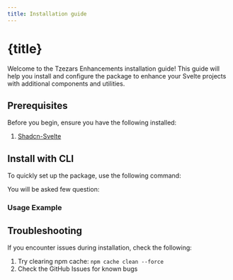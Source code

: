 ```yaml
---
title: Installation guide
---
```


<script lang='ts'>
    import {examples} from './examples.ts'
    import {CodePreview} from '$lib/components/tzezars-enhancements/code-preview'
    import {CodeBlock} from '$lib/components/tzezars-enhancements/code-block'
    import { CodeSnippet } from '$lib/components/tzezars-enhancements/code-snippet';
    import {Link} from '$lib/components/tzezars-enhancements/link'
    import {createGitHubLink} from '$lib/utils'
</script>


# {title}

Welcome to the Tzezars Enhancements installation guide! This guide will help you install and configure the package to enhance your Svelte projects with additional components and utilities.


## Prerequisites

Before you begin, ensure you have the following installed:


1. [Shadcn-Svelte](https://next.shadcn-svelte.com/)

## Install with CLI

To quickly set up the package, use the following command:


<CodeSnippet content="npx shadcn-svelte-enhancements init" />


You will be asked few question:


<CodeBlock code={examples.promt.code} lang="bash" variant="" hideLineNumbers={true} hideCopyButton={true} />

### Usage Example

<CodeBlock code={examples.usage.code} lang="svelte" variant="" hideLineNumbers={true} hideCopyButton={true} />

## Troubleshooting

If you encounter issues during installation, check the following:
<br/>

1. Try clearing npm cache: `npm cache clean --force`
2. Check the <Link href="https://github.com/tzezar/shadcn-svelte-enhancements/issues">GitHub Issues</Link> for known bugs